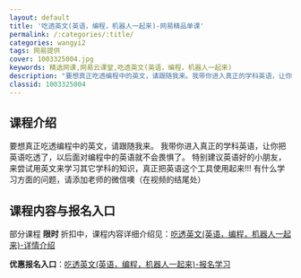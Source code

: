 ```yaml
---
layout: default
title: '吃透英文(英语，编程，机器人一起来)-网易精品单课'
permalink: /:categories/:title/
categories: wangyi2
tags: 网易提供
cover: 1003325004.jpg
keywords: 精选网课,网易云课堂,吃透英文(英语，编程，机器人一起来)
description: "要想真正吃透编程中的英文，请跟随我来。我带你进入真正的学科英语，让你把英语吃透了，以后面对编程中的英语就不会畏惧了。特别建议英语好的小朋友，来尝试用英文来学习其它学科的知识，真正把英语这个工"
classid: 1003325004
---
```


## 课程介绍

要想真正吃透编程中的英文，请跟随我来。
我带你进入真正的学科英语，让你把英语吃透了，以后面对编程中的英语就不会畏惧了。
特别建议英语好的小朋友，来尝试用英文来学习其它学科的知识，真正把英语这个工具使用起来!!!
有什么学习方面的问题，请添加老师的微信噢（在视频的结尾处）

## 课程内容与报名入口

部分课程 **限时** 折扣中，课程内容详细介绍见：[吃透英文(英语，编程，机器人一起来)-详情介绍](https://study.163.com/course/introduction/1003325004.htm?share=1&shareId=1025206652&utm_campaign=share&utm_medium=iphoneShare&utm_source=&utm_u=1025206652)

**优惠报名入口**：[吃透英文(英语，编程，机器人一起来)-报名学习](https://study.163.com/course/introduction/1003325004.htm?share=1&shareId=1025206652&utm_campaign=share&utm_medium=iphoneShare&utm_source=&utm_u=1025206652)

